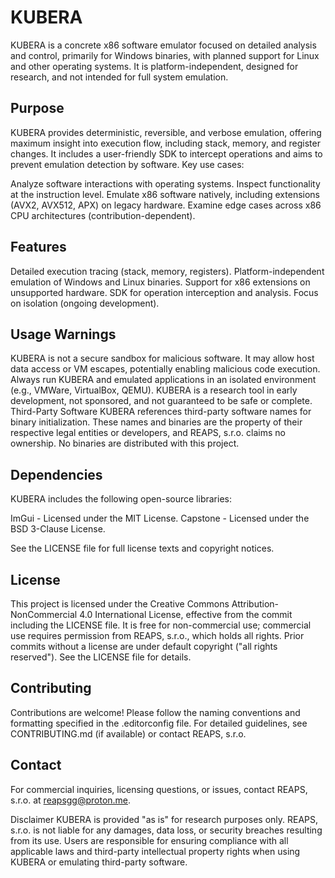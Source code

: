 # KUBERA
KUBERA is a concrete x86 software emulator focused on detailed analysis and control, primarily for Windows binaries, with planned support for Linux and other operating systems. It is platform-independent, designed for research, and not intended for full system emulation.

## Purpose
KUBERA provides deterministic, reversible, and verbose emulation, offering maximum insight into execution flow, including stack, memory, and register changes. It includes a user-friendly SDK to intercept operations and aims to prevent emulation detection by software. Key use cases:

Analyze software interactions with operating systems.
Inspect functionality at the instruction level.
Emulate x86 software natively, including extensions (AVX2, AVX512, APX) on legacy hardware.
Examine edge cases across x86 CPU architectures (contribution-dependent).

## Features

Detailed execution tracing (stack, memory, registers).
Platform-independent emulation of Windows and Linux binaries.
Support for x86 extensions on unsupported hardware.
SDK for operation interception and analysis.
Focus on isolation (ongoing development).

## Usage Warnings
KUBERA is not a secure sandbox for malicious software. It may allow host data access or VM escapes, potentially enabling malicious code execution. Always run KUBERA and emulated applications in an isolated environment (e.g., VMWare, VirtualBox, QEMU). KUBERA is a research tool in early development, not sponsored, and not guaranteed to be safe or complete.
Third-Party Software
KUBERA references third-party software names for binary initialization. These names and binaries are the property of their respective legal entities or developers, and REAPS, s.r.o. claims no ownership. No binaries are distributed with this project.

## Dependencies
KUBERA includes the following open-source libraries:

ImGui - Licensed under the MIT License.
Capstone - Licensed under the BSD 3-Clause License.

See the LICENSE file for full license texts and copyright notices.
## License
This project is licensed under the Creative Commons Attribution-NonCommercial 4.0 International License, effective from the commit including the LICENSE file. It is free for non-commercial use; commercial use requires permission from REAPS, s.r.o., which holds all rights. Prior commits without a license are under default copyright ("all rights reserved"). See the LICENSE file for details.

## Contributing
Contributions are welcome! Please follow the naming conventions and formatting specified in the .editorconfig file. For detailed guidelines, see CONTRIBUTING.md (if available) or contact REAPS, s.r.o.

## Contact
For commercial inquiries, licensing questions, or issues, contact REAPS, s.r.o. at reapsgg@proton.me.

Disclaimer
KUBERA is provided "as is" for research purposes only. REAPS, s.r.o. is not liable for any damages, data loss, or security breaches resulting from its use. Users are responsible for ensuring compliance with all applicable laws and third-party intellectual property rights when using KUBERA or emulating third-party software.
